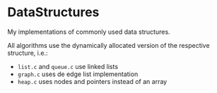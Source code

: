 # DataStructures
My implementations of commonly used data structures.

All algorithms use the dynamically allocated version of the respective
structure, i.e.:

* `list.c` and `queue.c` use linked lists
* `graph.c` uses de edge list implementation
* `heap.c` uses nodes and pointers instead of an array
